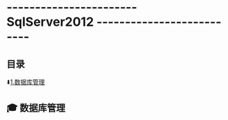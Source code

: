 # ----------------------- SqlServer2012 -------------------------- #

<p id="title"></p>

## 目录 ##

:arrow_down:<a href="#a1">1.数据库管理</a>

<p id="a1"></p>

## :mortar_board: 数据库管理 ##


